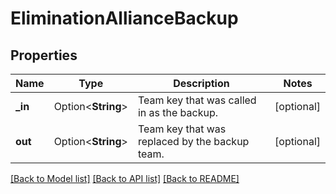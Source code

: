 # EliminationAllianceBackup

## Properties

Name | Type | Description | Notes
------------ | ------------- | ------------- | -------------
**_in** | Option<**String**> | Team key that was called in as the backup. | [optional]
**out** | Option<**String**> | Team key that was replaced by the backup team. | [optional]

[[Back to Model list]](../README.md#documentation-for-models) [[Back to API list]](../README.md#documentation-for-api-endpoints) [[Back to README]](../README.md)


